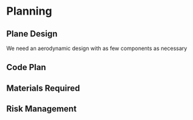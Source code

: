 # Planning

## Plane Design
We need an aerodynamic design with as few components as necessary



## Code Plan

## Materials Required

## Risk Management
